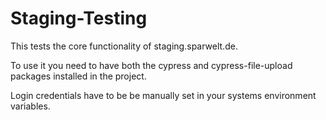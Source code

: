 # Staging-Testing

This tests the core functionality of staging.sparwelt.de.

To use it you need to have both the cypress and cypress-file-upload packages installed in the project.

Login credentials have to be be manually set in your systems environment variables.
